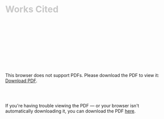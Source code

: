 <div class = "centered"><h1 style="color:#c8c8c8">Works Cited</h1></div>


<object data="https://github.com/BenjaminHellebust/BenjaminHellebust.github.io/files/8679812/Bibliography.pdf" type="application/pdf" width="100%" height="800px">
    <embed src="https://github.com/BenjaminHellebust/BenjaminHellebust.github.io/files/8679812/Bibliography.pdf">
        <p>This browser does not support PDFs. Please download the PDF to view it: <a href="https://github.com/BenjaminHellebust/BenjaminHellebust.github.io/files/8679812/Bibliography.pdf">Download PDF</a>.</p>
    </embed>
</object>
<br>
<br>


If you're having trouble viewing the PDF — or your browser isn't automatically downloading it, you can download the PDF <a href="https://github.com/BenjaminHellebust/BenjaminHellebust.github.io/files/8679812/Bibliography.pdf">here</a>.
